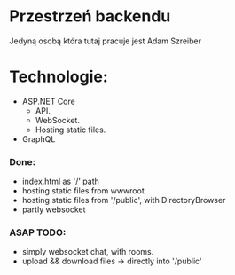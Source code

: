 <!-- MarkDown Syntax: https://guides.github.com/features/mastering-markdown/ -->


# Przestrzeń backendu
Jedyną osobą która tutaj pracuje jest Adam Szreiber

# Technologie:
* ASP.NET Core
    * API.
    * WebSocket.
    * Hosting static files.
* GraphQL

### Done:
* index.html as '/' path
* hosting static files from wwwroot 
* hosting static files from '/public', with DirectoryBrowser
* partly websocket

### ASAP TODO:
* simply websocket chat, with rooms.
* upload && download files -> directly into '/public'

